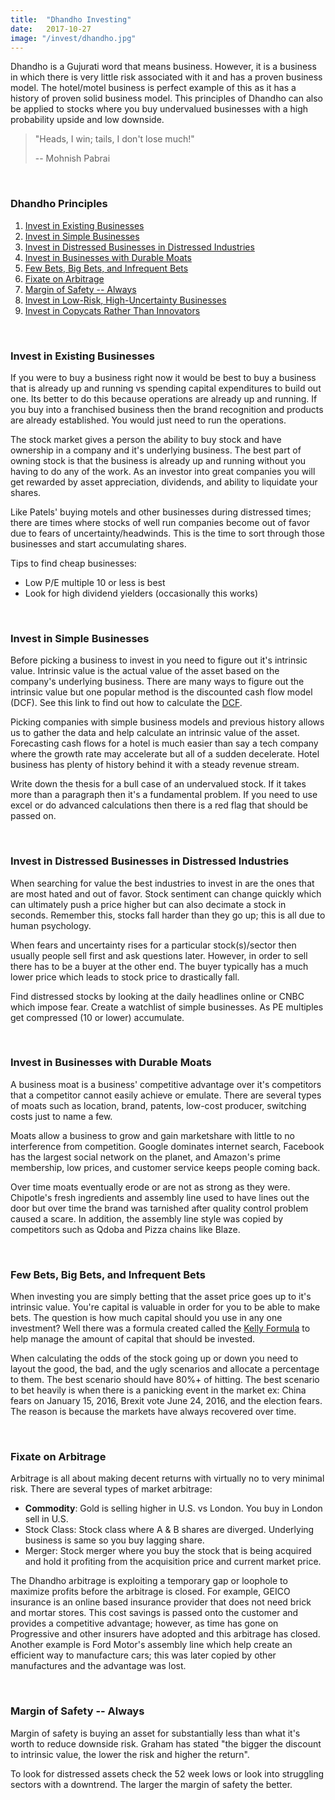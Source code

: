 ```yaml
---
title:  "Dhandho Investing"
date:   2017-10-27
image: "/invest/dhandho.jpg"
---
```

Dhandho is a Gujurati word that means business. However, it is a business in which there is very little risk associated with it and has a proven business model. The hotel/motel business is perfect example of this as it has a history of proven solid business model. This principles of Dhandho can also be applied to stocks where you buy undervalued businesses with a high probability upside and low downside.

> "Heads, I win; tails, I don't lose much!"
>
>  -- Mohnish Pabrai

<br>

### Dhandho Principles
 1. [Invest in Existing Businesses](#existing)
 2. [Invest in Simple Businesses](#simple)
 3. [Invest in Distressed Businesses in Distressed Industries](#distress)
 4. [Invest in Businesses with Durable Moats](#moat)
 5. [Few Bets, Big Bets, and Infrequent Bets](#bets)
 6. [Fixate on Arbitrage](#arbitrage)
 7. [Margin of Safety -- Always](#safety)
 8. [Invest in Low-Risk, High-Uncertainty Businesses](#uncertain)
 8. [Invest in Copycats Rather Than Innovators](#copycat)

<br>

### Invest in Existing Businesses <a name="existing"></a>
If you were to buy a business right now it would be best to buy a business that is already up and running vs spending capital expenditures to build out one. Its better to do this because operations are already up and running. If you buy into a franchised business then the brand recognition and products are already established. You would just need to run the operations.

The stock market gives a person the ability to buy stock and have ownership in a company and it's underlying business. The best part of owning stock is that the business is already up and running without you having to do any of the work. As an investor into great companies you will get rewarded by asset appreciation, dividends, and ability to liquidate your shares.

Like Patels' buying motels and other businesses during distressed times; there are times where stocks of well run companies become out of favor due to fears of uncertainty/headwinds. This is the time to sort through those businesses and start accumulating shares.

Tips to find cheap businesses:
- Low P/E multiple 10 or less is best
- Look for high dividend yielders (occasionally this works)

<br>

### Invest in Simple Businesses <a name="simple"></a>
Before picking a business to invest in you need to figure out it's intrinsic value. Intrinsic value is the actual value of the asset based on the company's underlying business. There are many ways to figure out the intrinsic value but one popular method is the discounted cash flow model (DCF). See this link to find out how to calculate the [DCF](http://www.investopedia.com/terms/d/dcf.asp).

Picking companies with simple business models and previous history allows us to gather the data and help calculate an intrinsic value of the asset. Forecasting cash flows for a hotel is much easier than say a tech company where the growth rate may accelerate but all of a sudden decelerate. Hotel business has plenty of history behind it with a steady revenue stream.

Write down the thesis for a bull case of an undervalued stock. If it takes more than a paragraph then it's a fundamental problem. If you need to use excel or do advanced calculations then there is a red flag that should be passed on.

<br>

### Invest in Distressed Businesses in Distressed Industries<a name="distress"></a>
When searching for value the best industries to invest in are the ones that are most hated and out of favor. Stock sentiment can change quickly which can ultimately push a price higher but can also decimate a stock in seconds. Remember this, stocks fall harder than they go up; this is all due to human psychology.

When fears and uncertainty rises for a particular stock(s)/sector then usually people sell first and ask questions later. However, in order to sell there has to be a buyer at the other end. The buyer typically has a much lower price which leads to stock price to drastically fall.

Find distressed stocks by looking at the daily headlines online or CNBC which impose fear. Create a watchlist of simple businesses. As PE multiples get compressed (10 or lower) accumulate.  

<br>

### Invest in Businesses with Durable Moats<a name="moat"></a>
A business moat is a business' competitive advantage over it's competitors that a competitor cannot easily achieve or emulate. There are several types of moats such as location, brand, patents, low-cost producer, switching costs just to name a few.

Moats allow a business to grow and gain marketshare with little to no interference from competition. Google dominates internet search, Facebook has the largest social network on the planet, and Amazon's prime membership, low prices, and customer service keeps people coming back.

Over time moats eventually erode or are not as strong as they were. Chipotle's fresh ingredients and assembly line used to have lines out the door but over time the brand was tarnished after quality control problem caused a scare. In addition, the assembly line style was copied by competitors such as Qdoba and Pizza chains like Blaze.

<br>

### Few Bets, Big Bets, and Infrequent Bets<a name="bets"></a>
When investing you are simply betting that the asset price goes up to it's intrinsic value. You're capital is valuable in order for you to be able to make bets. The question is how much capital should you use in any one investment? Well there was a formula created called the [Kelly Formula](http://www.investopedia.com/articles/trading/04/091504.asp) to help manage the amount of capital that should be invested.

When calculating the odds of the stock going up or down you need to layout the good, the bad, and the ugly scenarios and allocate a percentage to them. The best scenario should have 80%+ of hitting. The best scenario to bet heavily is when there is a panicking event in the market ex: China fears on January 15, 2016, Brexit vote June 24, 2016, and the election fears. The reason is because the markets have always recovered over time.

<br>

### Fixate on Arbitrage <a name="arbitrage"></a>
Arbitrage is all about making decent returns with virtually no to very minimal risk. There are several types of market arbitrage:

- <b>Commodity</b>: Gold is selling higher in U.S. vs London. You buy in London sell in U.S.
- Stock Class: Stock class where A & B shares are diverged. Underlying business is same so you buy lagging share.
- Merger: Stock merger where you buy the stock that is being acquired and hold it profiting from the acquisition price and current market price.

The Dhandho arbitrage is exploiting a temporary gap or loophole to maximize profits before the arbitrage is closed. For example, GEICO insurance is an online based insurance provider that does not need brick and mortar stores. This cost savings is passed onto the customer and provides a competitive advantage; however, as time has gone on Progressive and other insurers have adopted and this arbitrage has closed. Another example is Ford Motor's assembly line which help create an efficient way to manufacture cars; this was later copied by other manufactures and the advantage was lost.

<br>

### Margin of Safety -- Always <a name="safety"></a>
Margin of safety is buying an asset for substantially less than what it's worth to reduce downside risk. Graham has stated "the bigger the discount to intrinsic value, the lower the risk and higher the return".

To look for distressed assets check the 52 week lows or look into struggling sectors with a downtrend. The larger the margin of safety the better.

<br>
